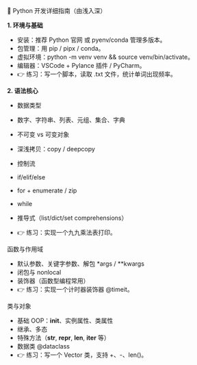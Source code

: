 🐍 Python 开发详细指南（由浅入深）

**1. 环境与基础**
- 安装：推荐 Python 官网 或 pyenv/conda 管理多版本。
- 包管理：用 pip / pipx / conda。
- 虚拟环境：python -m venv venv && source venv/bin/activate。
- 编辑器：VSCode + Pylance 插件 / PyCharm。
- 👉 练习：写一个脚本，读取 .txt 文件，统计单词出现频率。

**2. 语法核心**
- 数据类型
- 数字、字符串、列表、元组、集合、字典
- 不可变 vs 可变对象
- 深浅拷贝：copy / deepcopy

- 控制流
- if/elif/else
- for + enumerate / zip
- while
- 推导式（list/dict/set comprehensions）
- 👉 练习：实现一个九九乘法表打印。

函数与作用域
- 默认参数、关键字参数、解包 *args / **kwargs
- 闭包与 nonlocal
- 装饰器（函数型编程常用）
- 👉 练习：实现一个计时器装饰器 @timeit。

类与对象
- 基础 OOP：__init__、实例属性、类属性
- 继承、多态
- 特殊方法（__str__, __repr__, __len__, __iter__ 等）
- 数据类 @dataclass
- 👉 练习：写一个 Vector 类，支持 +、-、len()。
